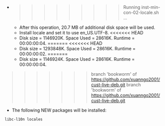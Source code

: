 * >>>>>>>>> Running inst-min-con-02-locale.sh ...
  * After this operation, 20.7 MB of additional disk space will be used.
  * Install locale and set it to use en_US.UTF-8.
<<<<<<< HEAD
  * Disk size = 1146920K. Space Used = 28616K. Runtime = 00:00:00:04.
=======
<<<<<<< HEAD
  * Disk size = 1293848K. Space Used = 28616K. Runtime = 00:00:00:02.
=======
  * Disk size = 1146924K. Space Used = 28616K. Runtime = 00:00:00:04.
>>>>>>> branch 'bookworm' of https://github.com/xuanngo2001/cust-live-deb.git
>>>>>>> branch 'bookworm' of https://github.com/xuanngo2001/cust-live-deb.git
  * The following NEW packages will be installed:
  ```bash
libc-l10n locales
  ```

